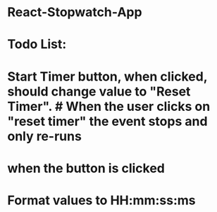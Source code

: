 # React-Stopwatch-App

# Todo List:

# Start Timer button, when clicked, should change value to "Reset Timer". # When the user clicks on "reset timer" the event stops and only re-runs

# when the button is clicked

# Format values to HH:mm:ss:ms
